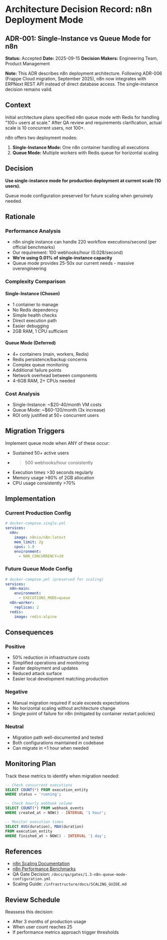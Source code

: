 # Architecture Decision Record: n8n Deployment Mode

## ADR-001: Single-Instance vs Queue Mode for n8n

**Status:** Accepted **Date:** 2025-09-15 **Decision Makers:** Engineering Team,
Product Management

**Note:** This ADR describes n8n deployment architecture. Following ADR-006
(Frappe Cloud migration, September 2025), n8n now integrates with ERPNext REST
API instead of direct database access. The single-instance decision remains
valid.

## Context

Initial architecture plans specified n8n queue mode with Redis for handling
"100+ users at scale." After QA review and requirements clarification, actual
scale is 10 concurrent users, not 100+.

n8n offers two deployment modes:

1. **Single-Instance Mode:** One n8n container handling all executions
2. **Queue Mode:** Multiple workers with Redis queue for horizontal scaling

## Decision

**Use single-instance mode for production deployment at current scale (10
users).**

Queue mode configuration preserved for future scaling when genuinely needed.

## Rationale

### Performance Analysis

- n8n single instance can handle 220 workflow executions/second (per official
  benchmarks)
- Our requirement: 100 webhooks/hour (0.028/second)
- **We're using 0.01% of single-instance capacity**
- Queue mode provides 25-50x our current needs - massive overengineering

### Complexity Comparison

#### Single-Instance (Chosen)

- 1 container to manage
- No Redis dependency
- Simple health checks
- Direct execution path
- Easier debugging
- 2GB RAM, 1 CPU sufficient

#### Queue Mode (Deferred)

- 4+ containers (main, workers, Redis)
- Redis persistence/backup concerns
- Complex queue monitoring
- Additional failure points
- Network overhead between components
- 4-6GB RAM, 2+ CPUs needed

### Cost Analysis

- Single-Instance: ~$20-40/month VM costs
- Queue Mode: ~$60-120/month (3x increase)
- ROI only justified at 50+ concurrent users

## Migration Triggers

Implement queue mode when ANY of these occur:

- Sustained 50+ active users
- > 500 webhooks/hour consistently
- Execution times >30 seconds regularly
- Memory usage >80% of 2GB allocation
- CPU usage consistently >70%

## Implementation

### Current Production Config

```yaml
# docker-compose.single.yml
services:
  n8n:
    image: n8nio/n8n:latest
    mem_limit: 2g
    cpus: 1.0
    environment:
      - N8N_CONCURRENCY=10
```

### Future Queue Mode Config

```yaml
# docker-compose.yml (preserved for scaling)
services:
  n8n-main:
    environment:
      - EXECUTIONS_MODE=queue
  n8n-worker:
    replicas: 2
  redis:
    image: redis:alpine
```

## Consequences

### Positive

- 50% reduction in infrastructure costs
- Simplified operations and monitoring
- Faster deployment and updates
- Reduced attack surface
- Easier local development matching production

### Negative

- Manual migration required if scale exceeds expectations
- No horizontal scaling without architecture change
- Single point of failure for n8n (mitigated by container restart policies)

### Neutral

- Migration path well-documented and tested
- Both configurations maintained in codebase
- Can migrate in <1 hour when needed

## Monitoring Plan

Track these metrics to identify when migration needed:

```sql
-- Check concurrent executions
SELECT COUNT(*) FROM execution_entity
WHERE status = 'running';

-- Check hourly webhook volume
SELECT COUNT(*) FROM webhook_events
WHERE created_at > NOW() - INTERVAL '1 hour';

-- Monitor execution times
SELECT AVG(duration), MAX(duration)
FROM execution_entity
WHERE finished_at > NOW() - INTERVAL '1 day';
```

## References

- [n8n Scaling Documentation](https://docs.n8n.io/hosting/scaling/)
- [n8n Performance Benchmarks](https://docs.n8n.io/hosting/scaling/performance-benchmarking/)
- QA Gate Decision: `/docs/qa/gates/1.3-n8n-queue-mode-configuration.yml`
- Scaling Guide: `/infrastructure/docs/SCALING_GUIDE.md`

## Review Schedule

Reassess this decision:

- After 3 months of production usage
- When user count reaches 25
- If performance metrics approach trigger thresholds
